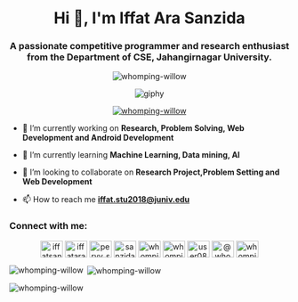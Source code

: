 <h1 align="center">Hi 👋, I'm Iffat Ara Sanzida</h1>
<h3 align="center">A passionate competitive programmer and research enthusiast from the Department of CSE, Jahangirnagar University.</h3>

<p align="center"> <img src="https://komarev.com/ghpvc/?username=whomping-willow&label=Profile%20views&color=0e75b6&style=flat" alt="whomping-willow" /> </p>

<p align="center">
  <img src="https://github.com/whomping-willow/whomping-willow/assets/51289468/041c7aed-85b4-437e-a564-fafca950231a.gif" alt="giphy">
</p>


<p align="center"> <a href="https://github.com/ryo-ma/github-profile-trophy"><img src="https://github-profile-trophy.vercel.app/?username=whomping-willow" alt="whomping-willow" /></a> </p>

- 🔭 I’m currently working on **Research, Problem Solving, Web Development and Android Development**

- 🌱 I’m currently learning **Machine Learning, Data mining, AI**

- 👯 I’m looking to collaborate on **Research Project,Problem Setting and Web Development**

- 📫 How to reach me **iffat.stu2018@juniv.edu**

<h3 align="left">Connect with me:</h3>
<p align="center">
<a href="https://linkedin.com/in/iffatsanzida21" target="blank"><img align="center" src="https://raw.githubusercontent.com/rahuldkjain/github-profile-readme-generator/master/src/images/icons/Social/linked-in-alt.svg" alt="iffatsanzida21" height="30" width="40" /></a>
<a href="https://kaggle.com/iffatarasanzida21" target="blank"><img align="center" src="https://raw.githubusercontent.com/rahuldkjain/github-profile-readme-generator/master/src/images/icons/Social/kaggle.svg" alt="iffatarasanzida21" height="30" width="40" /></a>
<a href="https://instagram.com/pervy_sage0_o" target="blank"><img align="center" src="https://raw.githubusercontent.com/rahuldkjain/github-profile-readme-generator/master/src/images/icons/Social/instagram.svg" alt="pervy_sage0_o" height="30" width="40" /></a>
<a href="https://www.codechef.com/users/sanzida28_344" target="blank"><img align="center" src="https://cdn.jsdelivr.net/npm/simple-icons@3.1.0/icons/codechef.svg" alt="sanzida28_344" height="30" width="40" /></a>
<a href="https://www.hackerrank.com/whompingwillow" target="blank"><img align="center" src="https://raw.githubusercontent.com/rahuldkjain/github-profile-readme-generator/master/src/images/icons/Social/hackerrank.svg" alt="whompingwillow" height="30" width="40" /></a>
<a href="https://codeforces.com/profile/whomping_willow21" target="blank"><img align="center" src="https://raw.githubusercontent.com/rahuldkjain/github-profile-readme-generator/master/src/images/icons/Social/codeforces.svg" alt="whomping_willow21" height="30" width="40" /></a>
<a href="https://www.leetcode.com/user0812rv" target="blank"><img align="center" src="https://raw.githubusercontent.com/rahuldkjain/github-profile-readme-generator/master/src/images/icons/Social/leet-code.svg" alt="user0812rv" height="30" width="40" /></a>
<a href="https://www.hackerearth.com/@whomping_willow21" target="blank"><img align="center" src="https://raw.githubusercontent.com/rahuldkjain/github-profile-readme-generator/master/src/images/icons/Social/hackerearth.svg" alt="@whomping_willow21" height="30" width="40" /></a>
<a href="https://discord.gg/whomping_willow21" target="blank"><img align="center" src="https://raw.githubusercontent.com/rahuldkjain/github-profile-readme-generator/master/src/images/icons/Social/discord.svg" alt="whomping_willow21" height="30" width="40" /></a>
</p>


<p><img align="left" src="https://github-readme-stats.vercel.app/api/top-langs?username=whomping-willow&show_icons=true&locale=en&layout=compact" alt="whomping-willow" /></p>

<p>&nbsp;<img align="center" src="https://github-readme-stats.vercel.app/api?username=whomping-willow&show_icons=true&locale=en" alt="whomping-willow" /></p>

<p><img align="center" src="https://github-readme-streak-stats.herokuapp.com/?user=whomping-willow&" alt="whomping-willow" /></p>

